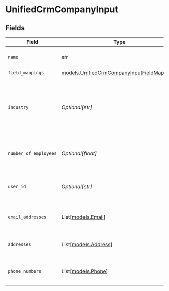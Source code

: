 # UnifiedCrmCompanyInput


## Fields

| Field                                                                                          | Type                                                                                           | Required                                                                                       | Description                                                                                    |
| ---------------------------------------------------------------------------------------------- | ---------------------------------------------------------------------------------------------- | ---------------------------------------------------------------------------------------------- | ---------------------------------------------------------------------------------------------- |
| `name`                                                                                         | *str*                                                                                          | :heavy_check_mark:                                                                             | The name of the company                                                                        |
| `field_mappings`                                                                               | [models.UnifiedCrmCompanyInputFieldMappings](../models/unifiedcrmcompanyinputfieldmappings.md) | :heavy_check_mark:                                                                             | N/A                                                                                            |
| `industry`                                                                                     | *Optional[str]*                                                                                | :heavy_minus_sign:                                                                             | The industry of the company. Authorized values can be found in the Industry enum.              |
| `number_of_employees`                                                                          | *Optional[float]*                                                                              | :heavy_minus_sign:                                                                             | The number of employees of the company                                                         |
| `user_id`                                                                                      | *Optional[str]*                                                                                | :heavy_minus_sign:                                                                             | The UUID of the user who owns the company                                                      |
| `email_addresses`                                                                              | List[[models.Email](../models/email.md)]                                                       | :heavy_minus_sign:                                                                             | The email addresses of the company                                                             |
| `addresses`                                                                                    | List[[models.Address](../models/address.md)]                                                   | :heavy_minus_sign:                                                                             | The addresses of the company                                                                   |
| `phone_numbers`                                                                                | List[[models.Phone](../models/phone.md)]                                                       | :heavy_minus_sign:                                                                             | The phone numbers of the company                                                               |